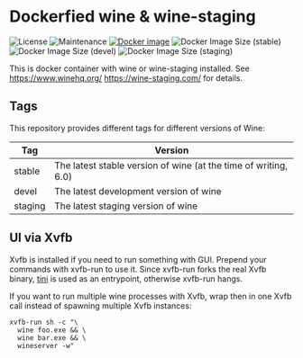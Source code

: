 # Dockerfied wine & wine-staging

![License](https://img.shields.io/github/license/webcomics/wine-docker)
![Maintenance](https://img.shields.io/maintenance/yes/2021)
[![Docker image](https://github.com/webcomics/wine-docker/actions/workflows/deploy.yaml/badge.svg)](https://github.com/webcomics/wine-docker/actions/workflows/deploy.yaml)
![Docker Image Size (stable)](https://img.shields.io/docker/image-size/tobix/wine/stable)
![Docker Image Size (devel)](https://img.shields.io/docker/image-size/tobix/wine/devel)
![Docker Image Size (staging)](https://img.shields.io/docker/image-size/tobix/wine/staging)

This is docker container with wine or wine-staging installed. See
https://www.winehq.org/ https://wine-staging.com/ for details.

## Tags

This repository provides different tags for different versions of Wine:

| Tag | Version |
| --- | --- |
| stable | The latest stable version of wine (at the time of writing, 6.0) |
| devel | The latest development version of wine |
| staging | The latest staging version of wine |

## UI via Xvfb

Xvfb is installed if you need to run something with GUI. Prepend your commands
with xvfb-run to use it. Since xvfb-run forks the real Xvfb binary, [tini] is
used as an entrypoint, otherwise xvfb-run hangs.

If you want to run multiple wine processes with Xvfb, wrap then in one Xvfb
call instead of spawning multiple Xvfb instances:

    xvfb-run sh -c "\
      wine foo.exe && \
      wine bar.exe && \
      wineserver -w"

[tini]: https://github.com/krallin/tini
